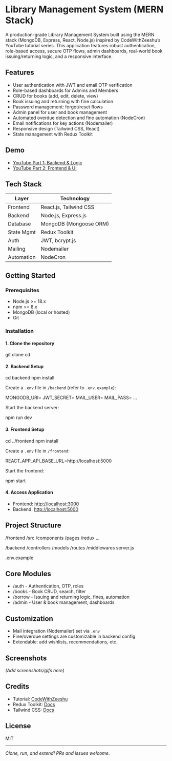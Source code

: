 
# Library Management System (MERN Stack)

A production-grade Library Management System built using the MERN stack (MongoDB, Express, React, Node.js) inspired by CodeWithZeeshu’s YouTube tutorial series. This application features robust authentication, role-based access, secure OTP flows, admin dashboards, real-world book issuing/returning logic, and a responsive interface.

## Features

- User authentication with JWT and email OTP verification
- Role-based dashboards for Admins and Members
- CRUD for books (add, edit, delete, view)
- Book issuing and returning with fine calculation
- Password management: forgot/reset flows
- Admin panel for user and book management
- Automated overdue detection and fine automation (NodeCron)
- Email notifications for key actions (Nodemailer)
- Responsive design (Tailwind CSS, React)
- State management with Redux Toolkit

## Demo

- [YouTube Part 1: Backend & Logic](https://youtu.be/ytkuhDdDOIo?si=9ZKEtG6BLMJLc-BS)
- [YouTube Part 2: Frontend & UI](https://youtu.be/Uzaag6YJPY4?si=lsSpXCvxF4HENaG5)

## Tech Stack

| Layer      | Technology             |
| ---------- | ---------------------- |
| Frontend   | React.js, Tailwind CSS |
| Backend    | Node.js, Express.js    |
| Database   | MongoDB (Mongoose ORM) |
| State Mgmt | Redux Toolkit          |
| Auth       | JWT, bcrypt.js         |
| Mailing    | Nodemailer             |
| Automation | NodeCron               |

## Getting Started

### Prerequisites

- Node.js >= 18.x
- npm >= 8.x
- MongoDB (local or hosted)
- Git

### Installation

#### 1. Clone the repository


git clone <your-repo-url>
cd <project-root>

#### 2. Backend Setup

cd backend
npm install

Create a `.env` file in `/backend` (refer to `.env.example`):

MONGODB_URI=
JWT_SECRET=
MAIL_USER=
MAIL_PASS=
...

Start the backend server:


npm run dev


#### 3. Frontend Setup


cd ../frontend
npm install


Create a `.env` file in `/frontend`:


REACT_APP_API_BASE_URL=http://localhost:5000


Start the frontend:


npm start


#### 4. Access Application

- Frontend: [http://localhost:3000](http://localhost:3000)
- Backend: [http://localhost:5000](http://localhost:5000)

## Project Structure


/frontend
  /src
    /components
    /pages
    /redux
    ...

/backend
  /controllers
  /models
  /routes
  /middlewares
  server.js

.env.example


## Core Modules

- /auth     - Authentication, OTP, roles
- /books    - Book CRUD, search, filter
- /borrow   - Issuing and returning logic, fines, automation
- /admin    - User & book management, dashboards

## Customization

- Mail integration (Nodemailer) set via `.env`
- Fine/overdue settings are customizable in backend config
- Extendable: add wishlists, recommendations, etc.

## Screenshots

*(Add screenshots/gifs here)*

## Credits

- Tutorial: [CodeWithZeeshu](https://www.youtube.com/@CodeWithZeeshu)
- Redux Toolkit: [Docs](https://redux-toolkit.js.org/)
- Tailwind CSS: [Docs](https://tailwindcss.com/)

## License

MIT

---

_Clone, run, and extend! PRs and issues welcome._
